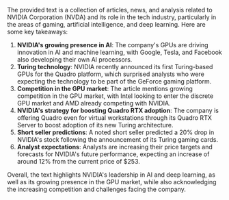The provided text is a collection of articles, news, and analysis related to NVIDIA Corporation (NVDA) and its role in the tech industry, particularly in the areas of gaming, artificial intelligence, and deep learning. Here are some key takeaways:

1. **NVIDIA's growing presence in AI**: The company's GPUs are driving innovation in AI and machine learning, with Google, Tesla, and Facebook also developing their own AI processors.
2. **Turing technology**: NVIDIA recently announced its first Turing-based GPUs for the Quadro platform, which surprised analysts who were expecting the technology to be part of the GeForce gaming platform.
3. **Competition in the GPU market**: The article mentions growing competition in the GPU market, with Intel looking to enter the discrete GPU market and AMD already competing with NVIDIA.
4. **NVIDIA's strategy for boosting Quadro RTX adoption**: The company is offering Quadro even for virtual workstations through its Quadro RTX Server to boost adoption of its new Turing architecture.
5. **Short seller predictions**: A noted short seller predicted a 20% drop in NVIDIA's stock following the announcement of its Turing gaming cards.
6. **Analyst expectations**: Analysts are increasing their price targets and forecasts for NVIDIA's future performance, expecting an increase of around 12% from the current price of $253.

Overall, the text highlights NVIDIA's leadership in AI and deep learning, as well as its growing presence in the GPU market, while also acknowledging the increasing competition and challenges facing the company.